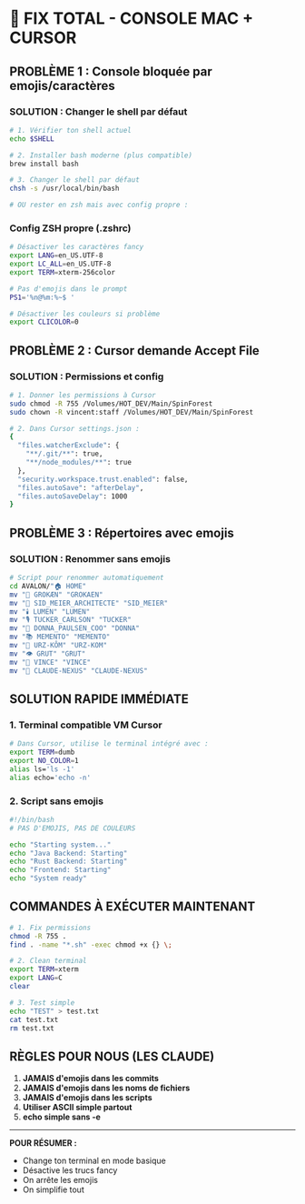 # 🔧 FIX TOTAL - CONSOLE MAC + CURSOR

## PROBLÈME 1 : Console bloquée par emojis/caractères

### SOLUTION : Changer le shell par défaut

```bash
# 1. Vérifier ton shell actuel
echo $SHELL

# 2. Installer bash moderne (plus compatible)
brew install bash

# 3. Changer le shell par défaut
chsh -s /usr/local/bin/bash

# OU rester en zsh mais avec config propre :
```

### Config ZSH propre (.zshrc)
```bash
# Désactiver les caractères fancy
export LANG=en_US.UTF-8
export LC_ALL=en_US.UTF-8
export TERM=xterm-256color

# Pas d'emojis dans le prompt
PS1='%n@%m:%~$ '

# Désactiver les couleurs si problème
export CLICOLOR=0
```

## PROBLÈME 2 : Cursor demande Accept File

### SOLUTION : Permissions et config

```bash
# 1. Donner les permissions à Cursor
sudo chmod -R 755 /Volumes/HOT_DEV/Main/SpinForest
sudo chown -R vincent:staff /Volumes/HOT_DEV/Main/SpinForest

# 2. Dans Cursor settings.json :
{
  "files.watcherExclude": {
    "**/.git/**": true,
    "**/node_modules/**": true
  },
  "security.workspace.trust.enabled": false,
  "files.autoSave": "afterDelay",
  "files.autoSaveDelay": 1000
}
```

## PROBLÈME 3 : Répertoires avec emojis

### SOLUTION : Renommer sans emojis

```bash
# Script pour renommer automatiquement
cd AVALON/"🏠 HOME"
mv "🧠 GROKÆN" "GROKAEN"
mv "🎯 SID_MEIER_ARCHITECTE" "SID_MEIER" 
mv "🕯️ LUMEN" "LUMEN"
mv "🎙️ TUCKER_CARLSON" "TUCKER"
mv "💼 DONNA_PAULSEN_COO" "DONNA"
mv "📚 MEMENTO" "MEMENTO"
mv "🐻 URZ-KÔM" "URZ-KOM"
mv "👁️ GRUT" "GRUT"
mv "🔫 VINCE" "VINCE"
mv "🌊 CLAUDE-NEXUS" "CLAUDE-NEXUS"
```

## SOLUTION RAPIDE IMMÉDIATE

### 1. Terminal compatible VM Cursor
```bash
# Dans Cursor, utilise le terminal intégré avec :
export TERM=dumb
export NO_COLOR=1
alias ls='ls -1'
alias echo='echo -n'
```

### 2. Script sans emojis
```bash
#!/bin/bash
# PAS D'EMOJIS, PAS DE COULEURS

echo "Starting system..."
echo "Java Backend: Starting"
echo "Rust Backend: Starting"
echo "Frontend: Starting"
echo "System ready"
```

## COMMANDES À EXÉCUTER MAINTENANT

```bash
# 1. Fix permissions
chmod -R 755 .
find . -name "*.sh" -exec chmod +x {} \;

# 2. Clean terminal
export TERM=xterm
export LANG=C
clear

# 3. Test simple
echo "TEST" > test.txt
cat test.txt
rm test.txt
```

## RÈGLES POUR NOUS (LES CLAUDE)

1. **JAMAIS d'emojis dans les commits**
2. **JAMAIS d'emojis dans les noms de fichiers**
3. **JAMAIS d'emojis dans les scripts**
4. **Utiliser ASCII simple partout**
5. **echo simple sans -e**

---

**POUR RÉSUMER :**
- Change ton terminal en mode basique
- Désactive les trucs fancy
- On arrête les emojis
- On simplifie tout
